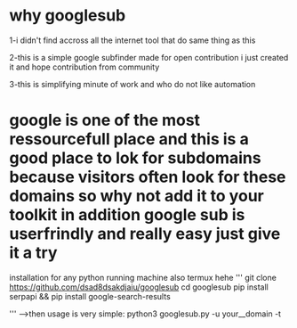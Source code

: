 # why googlesub
1-i didn't find accross all the internet tool that do same thing as this 

2-this is a simple google subfinder made for open contribution i just created it and hope contribution from community

3-this is simplifying minute of work and who do not like automation

# google is one of the most ressourcefull place and this is a good place to lok for subdomains because visitors often look for these domains so why not add it to your toolkit in addition google sub is userfrindly and really easy just give it a try




installation for any python running machine also termux hehe
'''
git clone https://github.com/dsad8dsakdjaiu/googlesub
cd googlesub
pip install serpapi && pip install google-search-results

'''
-->then usage is very simple:
    python3 googlesub.py -u your__domain -t <your token>
